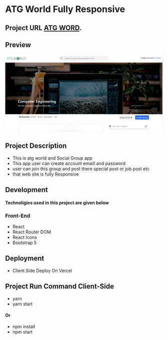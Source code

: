 # ATG World Fully Responsive

## Project URL [ATG WORD](https://atg-word-responsive-template.vercel.app/).

## Preview

![plot](./src/assets/previw.png)

## Project Description

- This is atg world and Social Group app
- This app user can create account emaill and password
- user can join this group and post there special post or job post etc
- that web site is fully Responsive

## Development

#### Technoligies used in this project are given below

### Front-End

- React
- React Router DOM
- React Icons
- Bootstrap 5

## Deployment

- Client Side Deploy On Vercel

## Project Run Command Client-Side

- yarn
- yarn start

#### Or

- npm install
- npm start
